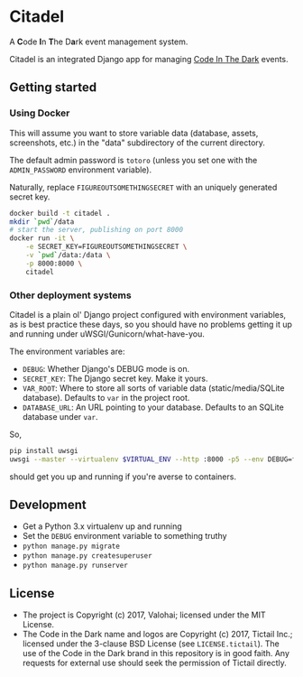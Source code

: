 # Citadel

A **C**ode **I**n **T**he D**a**rk event management system.

Citadel is an integrated Django app for managing [Code In The Dark][citd] events.

## Getting started

### Using Docker

This will assume you want to store variable data
(database, assets, screenshots, etc.)
in the "data" subdirectory of the current directory.

The default admin password is `totoro` (unless you set
one with the `ADMIN_PASSWORD` environment variable).

Naturally, replace `FIGUREOUTSOMETHINGSECRET` with
an uniquely generated secret key.

```bash
docker build -t citadel .
mkdir `pwd`/data
# start the server, publishing on port 8000
docker run -it \
    -e SECRET_KEY=FIGUREOUTSOMETHINGSECRET \
    -v `pwd`/data:/data \
    -p 8000:8000 \
    citadel
```

### Other deployment systems

Citadel is a plain ol' Django project configured with
environment variables, as is best practice these days,
so you should have no problems getting it up and running
under uWSGI/Gunicorn/what-have-you.

The environment variables are:

- `DEBUG`: Whether Django's DEBUG mode is on.
- `SECRET_KEY`: The Django secret key. Make it yours.
- `VAR_ROOT`: Where to store all sorts of variable data (static/media/SQLite database). Defaults to `var` in the project root.
- `DATABASE_URL`: An URL pointing to your database. Defaults to an SQLite database under `var`.

So,

```bash
pip install uwsgi
uwsgi --master --virtualenv $VIRTUAL_ENV --http :8000 -p5 --env DEBUG=false --env SECRET_KEY=asdf --wsgi=citadel.wsgi
```

should get you up and running if you're averse to containers.

## Development

- Get a Python 3.x virtualenv up and running
- Set the `DEBUG` environment variable to something truthy
- `python manage.py migrate`
- `python manage.py createsuperuser`
- `python manage.py runserver`

## License

- The project is Copyright (c) 2017, Valohai; licensed under the MIT License.
- The Code in the Dark name and logos are Copyright (c) 2017, Tictail Inc.;
  licensed under the 3-clause BSD License (see `LICENSE.tictail`).
  The use of the Code in the Dark brand in this repository is in good faith.
  Any requests for external use should seek the permission of Tictail directly.

[citd]: http://codeinthedark.com/
[citdedit]: https://github.com/codeinthedark/editor
